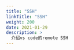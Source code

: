 ```yaml
---
title: "SSH"
linkTitle: "SSH"
weight: 200
date: 2021-01-29
description: >
  介绍vs code的remote SSH
---
```


